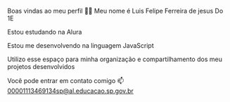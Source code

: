 Boas vindas ao meu perfil 💙💙
Meu nome é Luis Felipe Ferreira de jesus Do 1E

Estou estudando na Alura

Estou me desenvolvendo na linguagem JavaScript

Utilizo esse espaço para minha organização e compartilhamento dos meu projetos desenvolvidos

Você pode entrar em contato comigo 📫
00001113469134sp@al.educacao.sp.gov.br
